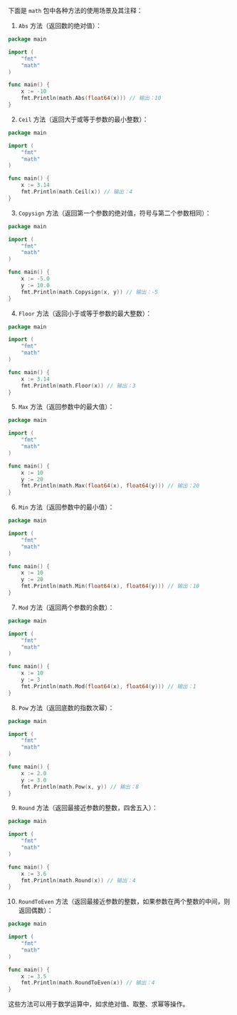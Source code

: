 下面是 `math` 包中各种方法的使用场景及其注释：

1. `Abs` 方法（返回数的绝对值）：

```go
package main

import (
    "fmt"
    "math"
)

func main() {
    x := -10
    fmt.Println(math.Abs(float64(x))) // 输出：10
}
```

2. `Ceil` 方法（返回大于或等于参数的最小整数）：

```go
package main

import (
    "fmt"
    "math"
)

func main() {
    x := 3.14
    fmt.Println(math.Ceil(x)) // 输出：4
}
```

3. `Copysign` 方法（返回第一个参数的绝对值，符号与第二个参数相同）：

```go
package main

import (
    "fmt"
    "math"
)

func main() {
    x := -5.0
    y := 10.0
    fmt.Println(math.Copysign(x, y)) // 输出：-5
}
```

4. `Floor` 方法（返回小于或等于参数的最大整数）：

```go
package main

import (
    "fmt"
    "math"
)

func main() {
    x := 3.14
    fmt.Println(math.Floor(x)) // 输出：3
}
```

5. `Max` 方法（返回参数中的最大值）：

```go
package main

import (
    "fmt"
    "math"
)

func main() {
    x := 10
    y := 20
    fmt.Println(math.Max(float64(x), float64(y))) // 输出：20
}
```

6. `Min` 方法（返回参数中的最小值）：

```go
package main

import (
    "fmt"
    "math"
)

func main() {
    x := 10
    y := 20
    fmt.Println(math.Min(float64(x), float64(y))) // 输出：10
}
```

7. `Mod` 方法（返回两个参数的余数）：

```go
package main

import (
    "fmt"
    "math"
)

func main() {
    x := 10
    y := 3
    fmt.Println(math.Mod(float64(x), float64(y))) // 输出：1
}
```

8. `Pow` 方法（返回底数的指数次幂）：

```go
package main

import (
    "fmt"
    "math"
)

func main() {
    x := 2.0
    y := 3.0
    fmt.Println(math.Pow(x, y)) // 输出：8
}
```

9. `Round` 方法（返回最接近参数的整数，四舍五入）：

```go
package main

import (
    "fmt"
    "math"
)

func main() {
    x := 3.6
    fmt.Println(math.Round(x)) // 输出：4
}
```

10. `RoundToEven` 方法（返回最接近参数的整数，如果参数在两个整数的中间，则返回偶数）：

```go
package main

import (
    "fmt"
    "math"
)

func main() {
    x := 3.5
    fmt.Println(math.RoundToEven(x)) // 输出：4
}
```

这些方法可以用于数学运算中，如求绝对值、取整、求幂等操作。